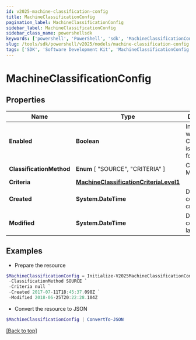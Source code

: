```yaml
---
id: v2025-machine-classification-config
title: MachineClassificationConfig
pagination_label: MachineClassificationConfig
sidebar_label: MachineClassificationConfig
sidebar_class_name: powershellsdk
keywords: ['powershell', 'PowerShell', 'sdk', 'MachineClassificationConfig', 'V2025MachineClassificationConfig'] 
slug: /tools/sdk/powershell/v2025/models/machine-classification-config
tags: ['SDK', 'Software Development Kit', 'MachineClassificationConfig', 'V2025MachineClassificationConfig']
---
```



# MachineClassificationConfig

## Properties

Name | Type | Description | Notes
------------ | ------------- | ------------- | -------------
**Enabled** | **Boolean** | Indicates whether Classification is enabled for a Source | [optional] [default to $false]
**ClassificationMethod** |  **Enum** [  "SOURCE",    "CRITERIA" ] | Classification Method | [optional] 
**Criteria** | [**MachineClassificationCriteriaLevel1**](machine-classification-criteria-level1) |  | [optional] 
**Created** | **System.DateTime** | Date the config was created | [optional] 
**Modified** | **System.DateTime** | Date the config was last updated | [optional] 

## Examples

- Prepare the resource
```powershell
$MachineClassificationConfig = Initialize-V2025MachineClassificationConfig  -Enabled true `
 -ClassificationMethod SOURCE `
 -Criteria null `
 -Created 2017-07-11T18:45:37.098Z `
 -Modified 2018-06-25T20:22:28.104Z
```

- Convert the resource to JSON
```powershell
$MachineClassificationConfig | ConvertTo-JSON
```


[[Back to top]](#) 

